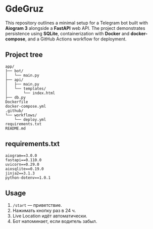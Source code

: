 # GdeGruz

This repository outlines a minimal setup for a Telegram bot built with **Aiogram 3** alongside a **FastAPI** web API. The project demonstrates persistence using **SQLite**, containerization with **Docker** and **docker-compose**, and a GitHub Actions workflow for deployment.

## Project tree

```text
app/
├── bot/
│   └── main.py
├── api/
│   ├── main.py
│   └── templates/
│       └── index.html
├── db.py
Dockerfile
docker-compose.yml
.github/
└── workflows/
    └── deploy.yml
requirements.txt
README.md
```

## requirements.txt

```text
aiogram==3.0.0
fastapi==0.110.0
uvicorn==0.29.0
aiosqlite==0.19.0
jinja2==3.1.3
python-dotenv==1.0.1
```

## Usage

1. `/start` — приветствие.
2. Нажимать кнопку раз в 24 ч.
3. Live Location идёт автоматически.
4. Бот напоминает, если водитель забыл.
